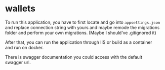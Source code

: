 # wallets

To run this application, you have to first locate and go into `appsettings.json` and replace connection string with yours and maybe remode the migrations folder and perform your own migrations. (Maybe I should've .gitignored it)

After that, you can run the application through IIS or build as a container and run on docker.

There is swagger documentation you could access with the default swagger url.
